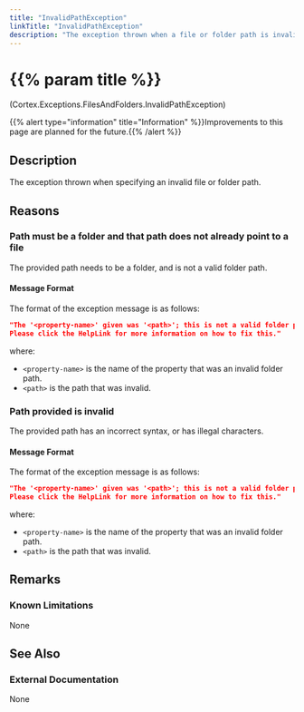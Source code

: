 ```yaml
---
title: "InvalidPathException"
linkTitle: "InvalidPathException"
description: "The exception thrown when a file or folder path is invalid."
---
```


# {{% param title %}}

<p class="namespace">(Cortex.Exceptions.FilesAndFolders.InvalidPathException)</p>
{{% alert type="information" title="Information" %}}Improvements to this page are planned for the future.{{% /alert %}}

## Description

The exception thrown when specifying an invalid file or folder path.

## Reasons

### Path must be a folder and that path does not already point to a file

The provided path needs to be a folder, and is not a valid folder path.

#### Message Format

The format of the exception message is as follows:

```json
"The '<property-name>' given was '<path>'; this is not a valid folder path.
Please click the HelpLink for more information on how to fix this."
```

where:

* `<property-name>` is the name of the property that was an invalid folder path.
* `<path>` is the path that was invalid.

### Path provided is invalid

The provided path has an incorrect syntax, or has illegal characters.

#### Message Format

The format of the exception message is as follows:

```json
"The '<property-name>' given was '<path>'; this is not a valid folder path. Please see the 'InnerException' property for more details.
Please click the HelpLink for more information on how to fix this."
```

where:

* `<property-name>` is the name of the property that was an invalid folder path.
* `<path>` is the path that was invalid.

## Remarks

### Known Limitations

None

## See Also

### External Documentation

None
